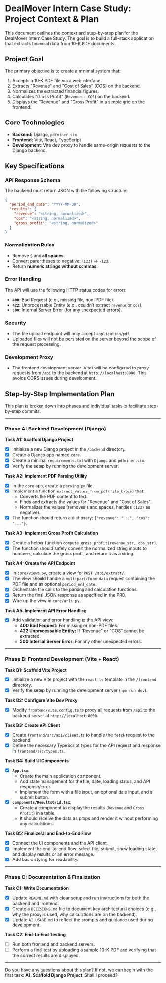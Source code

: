 # DealMover Intern Case Study: Project Context & Plan

This document outlines the context and step-by-step plan for the DealMover Intern Case Study. The goal is to build a full-stack application that extracts financial data from 10-K PDF documents.

## Project Goal

The primary objective is to create a minimal system that:

1.  Accepts a 10-K PDF file via a web interface.
2.  Extracts "Revenue" and "Cost of Sales" (COS) on the backend.
3.  Normalizes the extracted financial figures.
4.  Calculates "Gross Profit" (`Revenue - COS`) on the backend.
5.  Displays the "Revenue" and "Gross Profit" in a simple grid on the frontend.

## Core Technologies

- **Backend:** Django, `pdfminer.six`
- **Frontend:** Vite, React, TypeScript
- **Development:** Vite dev proxy to handle same-origin requests to the Django backend.

## Key Specifications

### API Response Schema

The backend must return JSON with the following structure:

```json
{
  "period_end_date": "YYYY-MM-DD",
  "results": {
    "revenue": "<string, normalized>",
    "cos": "<string, normalized>",
    "gross_profit": "<string, normalized>"
  }
}
```

### Normalization Rules

- Remove `$` and **all spaces**.
- Convert parentheses to negative: `(123)` → `-123`.
- Return **numeric strings without commas**.

### Error Handling

The API will use the following HTTP status codes for errors:

- **`400`**: Bad Request (e.g., missing file, non-PDF file).
- **`422`**: Unprocessable Entity (e.g., couldn’t extract `revenue` or `cos`).
- **`500`**: Internal Server Error (for any unexpected errors).

### Security

- The file upload endpoint will only accept `application/pdf`.
- Uploaded files will not be persisted on the server beyond the scope of the request processing.

### Development Proxy

- The frontend development server (Vite) will be configured to proxy requests from `/api` to the backend at `http://localhost:8000`. This avoids CORS issues during development.

## Step-by-Step Implementation Plan

This plan is broken down into phases and individual tasks to facilitate step-by-step commits.

---

### Phase A: Backend Development (Django)

**Task A1: Scaffold Django Project**

- [x] Initialize a new Django project in the `/backend` directory.
- [x] Create a Django app named `core`.
- [x] Create a minimal `requirements.txt` with `Django` and `pdfminer.six`.
- [x] Verify the setup by running the development server.

**Task A2: Implement PDF Parsing Utility**

- [x] In the `core` app, create a `parsing.py` file.
- [x] Implement a function `extract_values_from_pdf(file_bytes)` that:
  - Converts the PDF content to text.
  - Finds and extracts the values for "Revenue" and "Cost of Sales".
  - Normalizes the values (removes `$` and spaces, handles `(123)` as negative).
- [x] The function should return a dictionary: `{"revenue": "...", "cos": "..."}`.

**Task A3: Implement Gross Profit Calculation**

- [x] Create a helper function `compute_gross_profit(revenue_str, cos_str)`.
- [x] The function should safely convert the normalized string inputs to numbers, calculate the gross profit, and return it as a string.

**Task A4: Create the API Endpoint**

- [x] In `core/views.py`, create a view for `POST /api/extract/`.
- [x] The view should handle a `multipart/form-data` request containing the PDF file and an optional `period_end_date`.
- [x] Orchestrate the calls to the parsing and calculation functions.
- [x] Return the final JSON response as specified in the PRD.
- [x] Wire up the view in `core/urls.py`.

**Task A5: Implement API Error Handling**

- [x] Add validation and error handling to the API view:
  - **400 Bad Request:** For missing or non-PDF files.
  - **422 Unprocessable Entity:** If "Revenue" or "COS" cannot be extracted.
  - **500 Internal Server Error:** For any other unexpected errors.

---

### Phase B: Frontend Development (Vite + React)

**Task B1: Scaffold Vite Project**

- [x] Initialize a new Vite project with the `react-ts` template in the `/frontend` directory.
- [x] Verify the setup by running the development server (`npm run dev`).

**Task B2: Configure Vite Dev Proxy**

- [x] Modify `frontend/vite.config.ts` to proxy all requests from `/api` to the backend server at `http://localhost:8000`.

**Task B3: Create API Client**

- [x] Create `frontend/src/api/client.ts` to handle the `fetch` request to the backend.
- [x] Define the necessary TypeScript types for the API request and response in `frontend/src/types.ts`.

**Task B4: Build UI Components**

- [x] **`App.tsx`:**
  - Create the main application component.
  - Add state management for the file, date, loading status, and API response/error.
  - Implement the form with a file input, an optional date input, and a submit button.
- [x] **`components/ResultsGrid.tsx`:**
  - Create a component to display the results (`Revenue` and `Gross Profit`) in a table.
  - It should receive the data as props and render it without performing any calculations.

**Task B5: Finalize UI and End-to-End Flow**

- [x] Connect the UI components and the API client.
- [x] Implement the end-to-end flow: select file, submit, show loading state, and display results or an error message.
- [x] Add basic styling for readability.

---

### Phase C: Documentation & Finalization

**Task C1: Write Documentation**

- [x] Update `README.md` with clear setup and run instructions for both the backend and frontend.
- [x] Create a `DECISIONS.md` file to document key architectural choices (e.g., why the proxy is used, why calculations are on the backend).
- [x] Update `AI_USAGE.md` to reflect the prompts and guidance used during development.

**Task C2: End-to-End Testing**

- [ ] Run both frontend and backend servers.
- [ ] Perform a final test by uploading a sample 10-K PDF and verifying that the correct results are displayed.

---

Do you have any questions about this plan? If not, we can begin with the first task: **A1. Scaffold Django Project**. Shall I proceed?
